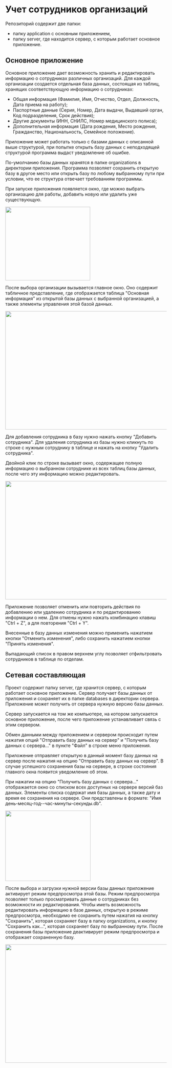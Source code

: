 # Учет сотрудников организаций

Репозиторий содержит две папки:
- папку application с основным приложением,
- папку server, где находится сервер, с которым работает основное приложение.

## Основное приложение

Основное приложение дает возможность хранить и редактировать информацию о сотрудниках различных организаций.
Для каждой организации создается отдельная база данных, состоящая из таблиц,
хранящих соответствующую информацию о сотрудниках:
- Общая информация (Фамилия, Имя, Отчество, Отдел, Должность, Дата приема на работу);
- Паспортные данные (Серия, Номер, Дата выдачи, Выдавший орган, Код подразделения, Срок действия);
- Другие документы (ИНН, СНИЛС, Номер медицинского полиса);
- Дополнительная информация (Дата рождения, Место рождения, Гражданство, Национальность, Семейное положение).

Приложение может работать только с базами данных с описанной выше структурой, при попытке открыть базу данных с неподходящей
структурой программа выдаст уведомление об ошибке.

По-умолчанию базы данных хранятся в папке organizations в директории приложения.
Программа позволяет сохранить открытую базу в другое место или открыть базу по любому выбранному пути при условии,
что ее структура отвечает требованиям программы.

При запуске приложения появляется окно, где можно выбрать организацию для работы, добавить новую или удалить уже существующую.

<img src="https://user-images.githubusercontent.com/109460794/180916214-ef3fdb97-3227-48b3-9fe4-6fd6ff5b638e.png" width="265" height="230">

После выбора организации вызывается главное окно. Оно содержит табличное представление, где отображается таблица "Основная информация"
из открытой базы данных с выбранной организацией, а также элементы управления этой базой данных.

<img src="https://user-images.githubusercontent.com/109460794/180916254-3bdb139f-c2cc-453d-a50b-9a7183d1bfeb.png" width="540" height="370">

Для добавления сотрудника в базу нужно нажать кнопку "Добавить сотрудника". Для удаления сотрудника из базы
нужно кликнуть по строке с нужным сотруднику в таблице и нажать на кнопку "Удалить сотрудника".

Двойной клик по строке вызывает окно, содержащее полную информацию о выбранном сотруднике из всех таблиц базы данных,
после чего эту информацию можно редактировать.

<img src="https://user-images.githubusercontent.com/109460794/180916314-59531bfa-2aa5-44cf-83f6-6c2b3c0b8bf4.png" width="540" height="370">

Приложение позволяет отменить или повторить действия по добавлению или удалению сотрудника и по редактированию информации о нем.
Для отмены нужно нажать комбинацию клавиш "Ctrl + Z", а для повторения "Ctrl + Y".

Внесенные в базу данных изменения можно применить нажатием кнопки "Отменить изменения",
либо сохранить нажатием кнопки "Принять изменения".

Выпадающий список в правом верхнем углу позволяет отфильтровать сотрудников в таблице по отделам.

## Сетевая составляющая

Проект содержит папку server, где хранится сервер, с которым работает основное приложение.
Сервер получает базы данных от приложения и сохраняет их в папке databases в директории сервера. Приложение может получить
от сервера нужную версию базы данных.

Сервер запускается на том же компьютере, на котором запускается основное приложение, после чего приложение устанавливает связь
с этим сервером.

Обмен данными между приложением и сервером происходит путем нажатия опций "Отправить базу данных на сервер" и
"Получить базу данных с сервера..." в пункте "Файл" в строке меню приложения.

Приложение отправляет открытую в данный момент базу данных на сервер после нажатия на опцию "Отправить базу данных на сервер".
В случае успешного сохранения базы на сервере, в строке состояния главного окна появится уведомление об этом.

При нажатии на опцию "Получить базу данных с сервера..." отображается окно со списком всех доступных на сервере версий баз данных.
Элементы списка содержат имя базы данных, а также дату и время ее сохранения на сервере.
Они представлены в формате: "Имя день-месяц-год--час-минуты-cекунды.db".

<img src="https://user-images.githubusercontent.com/109460794/180916795-183846f0-5dda-459c-a253-23c7b04bd625.png" width="266" height="220">

После выбора и загрузки нужной версии базы данных приложение активирует режим предпросмотра этой базы.
Режим предпросмотра позволяет только просматривать данные о сотрудниках без возможности их редактирования.
Чтобы иметь возможность редактировать информацию в базе данных, открытую в режиме предпросмотра, необходимо ее сохранить путем
нажатия на кнопку "Сохранить", которая сохраняет базу в папку organizations, и кнопку "Сохранить как...", которая
сохраняет базу по выбранному пути. После сохранения базы приложение деактивирует режим предпросмотра и отображает
сохраненную базу.

<img src="https://user-images.githubusercontent.com/109460794/180916935-ba3d30de-488f-4ce2-8e93-c079bb4a0e22.png" width="540" height="370">
